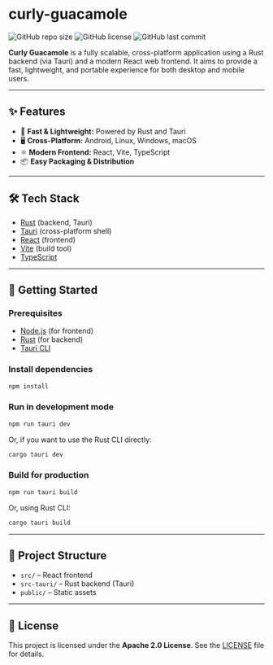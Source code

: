 # curly-guacamole

![GitHub repo size](https://img.shields.io/github/repo-size/Kamidzu9/curly-guacamole)
![GitHub license](https://img.shields.io/github/license/Kamidzu9/curly-guacamole)
![GitHub last commit](https://img.shields.io/github/last-commit/Kamidzu9/curly-guacamole)

**Curly Guacamole** is a fully scalable, cross-platform application using a Rust backend (via Tauri) and a modern React web frontend. It aims to provide a fast, lightweight, and portable experience for both desktop and mobile users.

---

## ✨ Features

- 🚀 **Fast & Lightweight:** Powered by Rust and Tauri
- 🖥️ **Cross-Platform:** Android, Linux, Windows, macOS
- ⚛️ **Modern Frontend:** React, Vite, TypeScript
- 📦 **Easy Packaging & Distribution**

---

## 🛠️ Tech Stack

- [Rust](https://www.rust-lang.org/) (backend, Tauri)
- [Tauri](https://tauri.app/) (cross-platform shell)
- [React](https://react.dev/) (frontend)
- [Vite](https://vitejs.dev/) (build tool)
- [TypeScript](https://www.typescriptlang.org/)

---

## 🚀 Getting Started

### Prerequisites

- [Node.js](https://nodejs.org/) (for frontend)
- [Rust](https://www.rust-lang.org/tools/install) (for backend)
- [Tauri CLI](https://tauri.app/v1/guides/getting-started/prerequisites/)

### Install dependencies

```bash
npm install
```

### Run in development mode

```bash
npm run tauri dev
```

Or, if you want to use the Rust CLI directly:

```bash
cargo tauri dev
```

### Build for production

```bash
npm run tauri build
```

Or, using Rust CLI:

```bash
cargo tauri build
```

---

## 📁 Project Structure

- `src/` – React frontend
- `src-tauri/` – Rust backend (Tauri)
- `public/` – Static assets

---

## 📄 License

This project is licensed under the **Apache 2.0 License**. See the [LICENSE](LICENSE) file for details.
